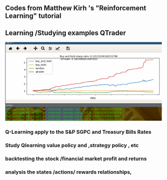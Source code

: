 
## Codes from Matthew Kirh 's "Reinforcement Learning" tutorial
## Learning /Studying examples QTrader 

![image](/pix/qtraderoverfit.png)
### Q-Learning apply to the S&P SGPC and Treasury Bills Rates

### Study Qlearning value policy and ,strategy policy , etc 
### backtesting the stock /financial market profit and returns 
### analysis the states /actions/ rewards relationships,  


